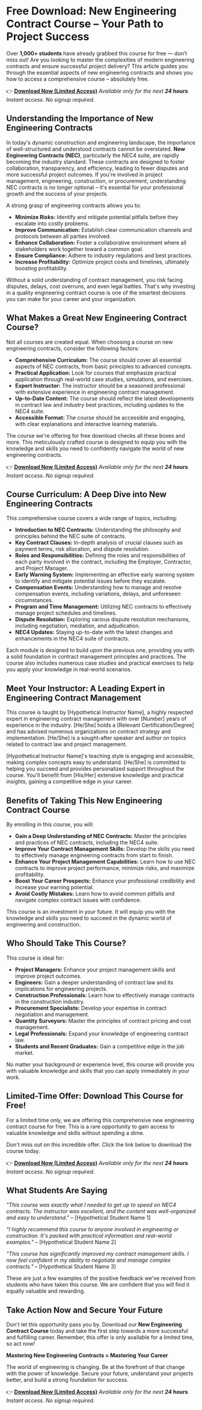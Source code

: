 # Free Download: New Engineering Contract Course – Your Path to Project Success

Over **1,000+ students** have already grabbed this course for free — don’t miss out! Are you looking to master the complexities of modern engineering contracts and ensure successful project delivery? This article guides you through the essential aspects of new engineering contracts and shows you how to access a comprehensive course – absolutely free.

👉 **[Download Now (Limited Access)](https://udemywork.com/new-engineering-contract-course)**
_Available only for the next **24 hours**. Instant access. No signup required._

## Understanding the Importance of New Engineering Contracts

In today's dynamic construction and engineering landscape, the importance of well-structured and understood contracts cannot be overstated. **New Engineering Contracts (NEC)**, particularly the NEC4 suite, are rapidly becoming the industry standard. These contracts are designed to foster collaboration, transparency, and efficiency, leading to fewer disputes and more successful project outcomes. If you're involved in project management, engineering, construction, or procurement, understanding NEC contracts is no longer optional – it's essential for your professional growth and the success of your projects.

A strong grasp of engineering contracts allows you to:

*   **Minimize Risks:** Identify and mitigate potential pitfalls before they escalate into costly problems.
*   **Improve Communication:** Establish clear communication channels and protocols between all parties involved.
*   **Enhance Collaboration:** Foster a collaborative environment where all stakeholders work together toward a common goal.
*   **Ensure Compliance:** Adhere to industry regulations and best practices.
*   **Increase Profitability:** Optimize project costs and timelines, ultimately boosting profitability.

Without a solid understanding of contract management, you risk facing disputes, delays, cost overruns, and even legal battles. That's why investing in a quality engineering contract course is one of the smartest decisions you can make for your career and your organization.

## What Makes a Great New Engineering Contract Course?

Not all courses are created equal. When choosing a course on new engineering contracts, consider the following factors:

*   **Comprehensive Curriculum:** The course should cover all essential aspects of NEC contracts, from basic principles to advanced concepts.
*   **Practical Application:** Look for courses that emphasize practical application through real-world case studies, simulations, and exercises.
*   **Expert Instructor:** The instructor should be a seasoned professional with extensive experience in engineering contract management.
*   **Up-to-Date Content:** The course should reflect the latest developments in contract law and industry best practices, including updates to the NEC4 suite.
*   **Accessible Format:** The course should be accessible and engaging, with clear explanations and interactive learning materials.

The course we're offering for free download checks all these boxes and more. This meticulously crafted course is designed to equip you with the knowledge and skills you need to confidently navigate the world of new engineering contracts.

👉 **[Download Now (Limited Access)](https://udemywork.com/new-engineering-contract-course)**
_Available only for the next **24 hours**. Instant access. No signup required._

## Course Curriculum: A Deep Dive into New Engineering Contracts

This comprehensive course covers a wide range of topics, including:

*   **Introduction to NEC Contracts:** Understanding the philosophy and principles behind the NEC suite of contracts.
*   **Key Contract Clauses:** In-depth analysis of crucial clauses such as payment terms, risk allocation, and dispute resolution.
*   **Roles and Responsibilities:** Defining the roles and responsibilities of each party involved in the contract, including the Employer, Contractor, and Project Manager.
*   **Early Warning System:** Implementing an effective early warning system to identify and mitigate potential issues before they escalate.
*   **Compensation Events:** Understanding how to manage and resolve compensation events, including variations, delays, and unforeseen circumstances.
*   **Program and Time Management:** Utilizing NEC contracts to effectively manage project schedules and timelines.
*   **Dispute Resolution:** Exploring various dispute resolution mechanisms, including negotiation, mediation, and adjudication.
*   **NEC4 Updates:** Staying up-to-date with the latest changes and enhancements in the NEC4 suite of contracts.

Each module is designed to build upon the previous one, providing you with a solid foundation in contract management principles and practices. The course also includes numerous case studies and practical exercises to help you apply your knowledge in real-world scenarios.

## Meet Your Instructor: A Leading Expert in Engineering Contract Management

This course is taught by [Hypothetical Instructor Name], a highly respected expert in engineering contract management with over [Number] years of experience in the industry. [He/She] holds a [Relevant Certification/Degree] and has advised numerous organizations on contract strategy and implementation. [He/She] is a sought-after speaker and author on topics related to contract law and project management.

[Hypothetical Instructor Name]'s teaching style is engaging and accessible, making complex concepts easy to understand. [He/She] is committed to helping you succeed and provides personalized support throughout the course. You'll benefit from [His/Her] extensive knowledge and practical insights, gaining a competitive edge in your career.

## Benefits of Taking This New Engineering Contract Course

By enrolling in this course, you will:

*   **Gain a Deep Understanding of NEC Contracts:** Master the principles and practices of NEC contracts, including the NEC4 suite.
*   **Improve Your Contract Management Skills:** Develop the skills you need to effectively manage engineering contracts from start to finish.
*   **Enhance Your Project Management Capabilities:** Learn how to use NEC contracts to improve project performance, minimize risks, and maximize profitability.
*   **Boost Your Career Prospects:** Enhance your professional credibility and increase your earning potential.
*   **Avoid Costly Mistakes:** Learn how to avoid common pitfalls and navigate complex contract issues with confidence.

This course is an investment in your future. It will equip you with the knowledge and skills you need to succeed in the dynamic world of engineering and construction.

## Who Should Take This Course?

This course is ideal for:

*   **Project Managers:** Enhance your project management skills and improve project outcomes.
*   **Engineers:** Gain a deeper understanding of contract law and its implications for engineering projects.
*   **Construction Professionals:** Learn how to effectively manage contracts in the construction industry.
*   **Procurement Specialists:** Develop your expertise in contract negotiation and management.
*   **Quantity Surveyors:** Master the principles of contract pricing and cost management.
*   **Legal Professionals:** Expand your knowledge of engineering contract law.
*   **Students and Recent Graduates:** Gain a competitive edge in the job market.

No matter your background or experience level, this course will provide you with valuable knowledge and skills that you can apply immediately in your work.

## Limited-Time Offer: Download This Course for Free!

For a limited time only, we are offering this comprehensive new engineering contract course for free. This is a rare opportunity to gain access to valuable knowledge and skills without spending a dime.

Don't miss out on this incredible offer. Click the link below to download the course today.

👉 **[Download Now (Limited Access)](https://udemywork.com/new-engineering-contract-course)**
_Available only for the next **24 hours**. Instant access. No signup required._

## What Students Are Saying

_"This course was exactly what I needed to get up to speed on NEC4 contracts. The instructor was excellent, and the content was well-organized and easy to understand."_ – [Hypothetical Student Name 1]

_"I highly recommend this course to anyone involved in engineering or construction. It's packed with practical information and real-world examples."_ – [Hypothetical Student Name 2]

_"This course has significantly improved my contract management skills. I now feel confident in my ability to negotiate and manage complex contracts."_ – [Hypothetical Student Name 3]

These are just a few examples of the positive feedback we've received from students who have taken this course. We are confident that you will find it equally valuable and rewarding.

## Take Action Now and Secure Your Future

Don't let this opportunity pass you by. Download our **New Engineering Contract Course** today and take the first step towards a more successful and fulfilling career. Remember, this offer is only available for a limited time, so act now!

**Mastering New Engineering Contracts = Mastering Your Career**

The world of engineering is changing. Be at the forefront of that change with the power of knowledge. Secure your future, understand your projects better, and build a strong foundation for success.

👉 **[Download Now (Limited Access)](https://udemywork.com/new-engineering-contract-course)**
_Available only for the next **24 hours**. Instant access. No signup required._
